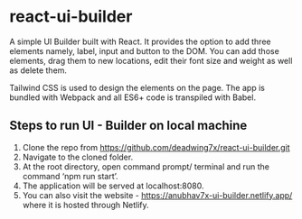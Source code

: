 # react-ui-builder

A simple UI Builder built with React. It provides the option to add three elements namely, label, input and button to the DOM. You can add those elements, drag them to new locations, edit their font size and weight as well as delete them.

Tailwind CSS is used to design the elements on the page. The app is bundled with Webpack and all ES6+ code is transpiled with Babel.

## Steps to run UI - Builder on local machine

1. Clone the repo from https://github.com/deadwing7x/react-ui-builder.git
2. Navigate to the cloned folder.
3. At the root directory, open command prompt/ terminal and run the command ‘npm run start’.
4. The application will be served at localhost:8080.
5. You can also visit the website - https://anubhav7x-ui-builder.netlify.app/ where it is hosted through Netlify.
